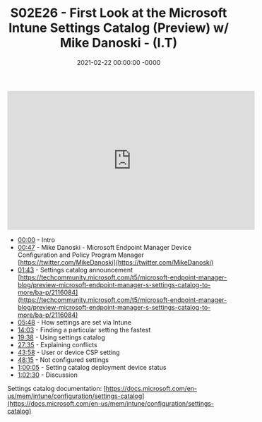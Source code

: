 ﻿---
layout: post
title: "S02E26 - First Look at the Microsoft Intune Settings Catalog (Preview) w/ Mike Danoski - (I.T)"
date: 2021-02-22 00:00:00 -0000
categories:
---

<iframe loading="lazy" width="560" height="315" src="https://www.youtube.com/embed/sqIKcWXPvyI" title="YouTube video player" frameborder="0" allow="accelerometer; autoplay; clipboard-write; encrypted-media; gyroscope; picture-in-picture" allowfullscreen></iframe>

- [00:00](https://www.youtube.com/watch?v=sqIKcWXPvyI&t=0s) - Intro  
- [00:47](https://www.youtube.com/watch?v=sqIKcWXPvyI&t=47s) - Mike Danoski - Microsoft Endpoint Manager Device Configuration and Policy Program Manager  
[https://twitter.com/MikeDanoski](https://twitter.com/MikeDanoski)  
- [01:43](https://www.youtube.com/watch?v=sqIKcWXPvyI&t=103s) - Settings catalog announcement  
[https://techcommunity.microsoft.com/t5/microsoft-endpoint-manager-blog/preview-microsoft-endpoint-manager-s-settings-catalog-to-more/ba-p/2116084](https://techcommunity.microsoft.com/t5/microsoft-endpoint-manager-blog/preview-microsoft-endpoint-manager-s-settings-catalog-to-more/ba-p/2116084)  
- [05:48](https://www.youtube.com/watch?v=sqIKcWXPvyI&t=348s) - How settings are set via Intune  
- [14:03](https://www.youtube.com/watch?v=sqIKcWXPvyI&t=843s) - Finding a particular setting the fastest  
- [19:38](https://www.youtube.com/watch?v=sqIKcWXPvyI&t=1178s) - Using settings catalog  
- [27:35](https://www.youtube.com/watch?v=sqIKcWXPvyI&t=1655s) - Explaining conflicts  
- [43:58](https://www.youtube.com/watch?v=sqIKcWXPvyI&t=2638s) - User or device CSP setting  
- [48:15](https://www.youtube.com/watch?v=sqIKcWXPvyI&t=2895s) - Not configured settings  
- [1:00:05](https://www.youtube.com/watch?v=sqIKcWXPvyI&t=65s) - Setting catalog deployment device status  
- [1:02:30](https://www.youtube.com/watch?v=sqIKcWXPvyI&t=210s) - Discussion  

Settings catalog documentation:
[https://docs.microsoft.com/en-us/mem/intune/configuration/settings-catalog](https://docs.microsoft.com/en-us/mem/intune/configuration/settings-catalog)

